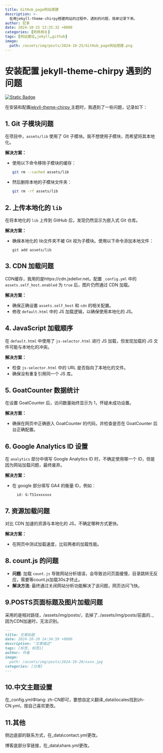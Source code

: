 ```yaml
---
title: GitHub_page网站搭建
description: >-
  在用jekyll-theme-chirpy搭建网站的过程中，遇到的问题，简单记录下来。
author: 尼爹
date: 2024-10-25 13:25:32 +0800
categories: [网络相关]
tags: [网站建设,jekyll,github]
image:
  path: /assets/img/posts/2024-10-25/GitHub_page网站搭建.png
---
```


# 安装配置 jekyll-theme-chirpy 遇到的问题

[![Static Badge](https://img.shields.io/badge/尼爹-博客-green)](https://xianlilun.github.io)

在安装和配置[jekyll-theme-chirpy ](https://github.com/cotes2020/jekyll-theme-chirpy)主题时，我遇到了一些问题，记录如下：

## 1. Git 子模块问题
在项目中，`assets/lib` 使用了 Git 子模块。我不想使用子模块，而希望将其本地化。

**解决方案：**

- 使用以下命令移除子模块的缓存：
  ```bash
  git rm --cached assets/lib

- 然后删除本地的子模块文件夹：

  ```bash
  git rm -rf assets/lib
  ```

## 2. 上传本地化的 `lib`

在将本地化的 `lib` 上传到 GitHub 后，发现仍然显示为嵌入式 Git 仓库。

**解决方案：**

- 确保本地化的 lib文件夹不被 Git 视为子模块。使用以下命令添加本地文件：

  ```
  git add assets/lib
  ```

## 3. CDN 加载问题

CDN缓存，我用的是https://cdn.jsdelivr.net。配置 `_config.yml` 中的 `assets.self_host.enabled` 为 `true` 后，图片仍然通过 CDN 加载。

**解决方案：**

- 确保正确设置 `assets.self_host` 和 `cdn` 的相关配置。
- 修改 `default.html` 中的 JS 加载逻辑，以确保使用本地化的 JS。

## 4. JavaScript 加载顺序

在 `default.html` 中使用了 `js-selector.html` 进行 JS 加载，但发现加载的 JS 文件可能与本地化的冲突。

**解决方案：**

- 检查 `js-selector.html` 中的 URL 是否指向了本地化的文件。
- 确保没有重复引用同一个 JS 库。

## 5. GoatCounter 数据统计

在设置 GoatCounter 后，访问数量始终显示为 1，怀疑未成功设置。

**解决方案：**

- 确保在网页中正确嵌入 GoatCounter 的代码，并检查是否在 GoatCounter 后台正确配置。

## 6. Google Analytics ID 设置

在 `analytics` 部分中填写 Google Analytics ID 时，不确定使用哪一个 ID，但是因为网站加载问题，最终废弃。

**解决方案：**

- 在 google 部分填写 GA4 的衡量 ID，例如：

  ```
    id: G-TS1xxxxxxx
  ```

## 7. 资源加载问题

对比 CDN 加速的资源与本地化的 JS，不确定哪种方式更快。

**解决方案：**

- 在网页中测试加载速度，比较两者的加载性能。

## 8. count.js 的问题 

- **问题**: 加载 `count.js` 导致网站分析错误，会导致访问页面缓慢，目录跳转无反应，需要等count.js加载30s才终止。 
- **解决方法**: 最终通过关闭网站分析功能解决了该问题，网页访问飞快。

<!-- 注释掉了GoatCounter.html,访问网站便不再加载 count.js-->    

<script
  async
  src="https://gc.zgo.at/count.js"
  data-goatcounter="https://{{ site.analytics.goatcounter.id }}.goatcounter.com/count"
></script>

## 9.POSTS页面标题及图片加载问题

采用的是相对路径，/assets/img/posts/，去掉了../assets/img/posts/前面的..,因为CDN加速时，无法识别。

```markdown
---
title: 文章标题
date: 2024-10-20 14:34:59 +0800
description: "文章描述"
tags: [标签, 标签1]
author: 作者
image:
  path: /assets/img/posts/2024-10-20/xxxx.jpg
categories: [分类]
---
```

## 10.中文主题设置

在_config.yml中lang: zh-CN即可，要想自定义翻译\_data\locales找到zh-CN.yml，按自己喜欢更改。

## 11.其他

侧边底部的联系方式，在_data\contact.yml更改。

博客底部分享链接，在_data\share.yml更改。

